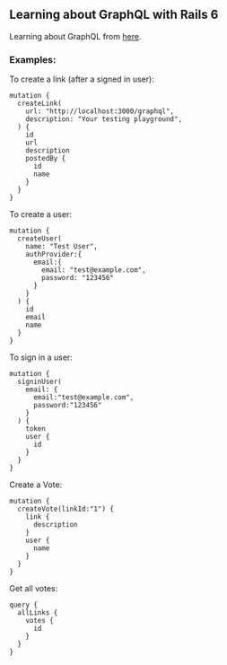 ## Learning about GraphQL with Rails 6

Learning about GraphQL from [here](https://www.howtographql.com/graphql-ruby/1-getting-started/).

### Examples:

To create a link (after a signed in user):

```
mutation {
  createLink(
    url: "http://localhost:3000/graphql",
    description: "Your testing playground",
  ) {
    id
    url
    description
    postedBy {
      id
      name
    }
  }
}
```

To create a user:

```
mutation {
  createUser(
    name: "Test User",
    authProvider:{
      email:{
        email: "test@example.com",
        password: "123456"
      }
    }
  ) {
    id
    email
    name
  }
}
```

To sign in a user:

```
mutation {
  signinUser(
    email: {
      email:"test@example.com",
      password:"123456"
    }
  ) {
    token
    user {
      id
    }
  }
}
```

Create a Vote:

```
mutation {
  createVote(linkId:"1") {
    link {
      description
    }
    user {
      name
    }
  }
}
```

Get all votes:

```
query {
  allLinks {
    votes {
      id
    }
  }
}
```
